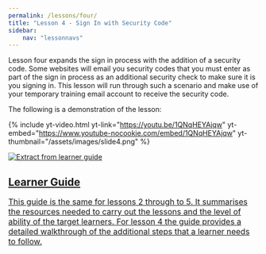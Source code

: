 ```yaml
---
permalink: /lessons/four/
title: "Lesson 4 - Sign In with Security Code"
sidebar:
    nav: "lessonnavs"
---
```


Lesson four expands the sign in process with the addition of a security code. Some websites will email you security codes that you must enter as part of the sign in process as an additional security check to make sure it is you signing in. This lesson will run through such a scenario and make use of your temporary training email account to receive the security code.

The following is a demonstration of the lesson:

{% include yt-video.html yt-link="https://youtu.be/1QNqHEYAjqw" yt-embed="https://www.youtube-nocookie.com/embed/1QNqHEYAjqw" yt-thumbnail="/assets/images/slide4.png" %}
<br>
<div class="lesson-container">
<a class="lessonlink" href="{{ 'assets/downloads/Lesson2345-LearnerGuide.docx' | relative_url }}">
<div class="lesson-wrapper-flex">
<div class="lesson-img">
<img src="{{ 'assets/images/learner_guide.png' | relative_url }}"  alt="Extract from learner guide"></div>
<div class="lesson-text">
<h2 class="lesson-title">Learner Guide</h2>
<div class="lesson-desc" style="font-size:12pt">This guide is the same for lessons 2 through to 5. It summarises the resources needed to carry out the lessons and the level of ability of the target learners. For lesson 4 the guide provides a detailed walkthrough of the additional steps that a learner needs to follow. </div>
</div>
</div>
</a>
</div>